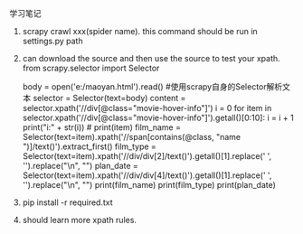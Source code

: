 学习笔记
1. scrapy crawl xxx(spider name). this command should be run in settings.py path
2. can download the source and then use the source to test your xpath.
	from scrapy.selector import Selector

	body = open('e:/maoyan.html').read()
	#使用scrapy自身的Selector解析文本
	selector = Selector(text=body)
	content = selector.xpath('//div[@class="movie-hover-info"]')
	i = 0
	for item in selector.xpath('//div[@class="movie-hover-info"]').getall()[0:10]:
		i = i + 1
		print("i:" + str(i))
		# print(item)
		film_name = Selector(text=item).xpath('//span[contains(@class, "name ")]/text()').extract_first()
		film_type = Selector(text=item).xpath('//div/div[2]/text()').getall()[1].replace(' ', '').replace("\n", "")
		plan_date = Selector(text=item).xpath('//div/div[4]/text()').getall()[1].replace(' ', '').replace("\n", "")
		print(film_name)
		print(film_type)
		print(plan_date)
		
3. pip install -r required.txt
4. should learn more xpath rules.
